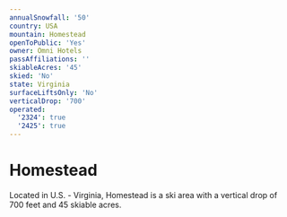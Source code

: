 ```yaml
---
annualSnowfall: '50'
country: USA
mountain: Homestead
openToPublic: 'Yes'
owner: Omni Hotels
passAffiliations: ''
skiableAcres: '45'
skied: 'No'
state: Virginia
surfaceLiftsOnly: 'No'
verticalDrop: '700'
operated:
  '2324': true
  '2425': true
---
```



# Homestead

Located in U.S. - Virginia, Homestead is a ski area with a vertical drop of 700 feet and 45 skiable acres.

